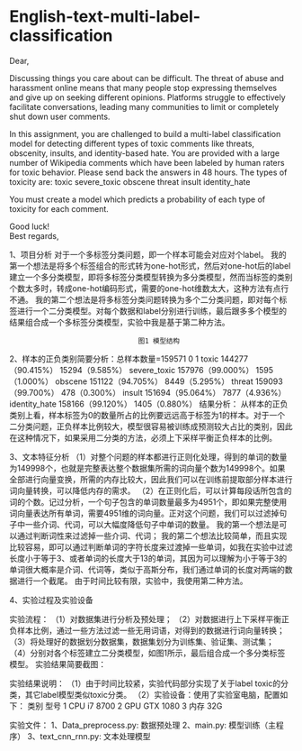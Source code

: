 # English-text-multi-label-classification

Dear,   

Discussing things you care about can be difficult. The threat of abuse and harassment online means that many people stop expressing themselves and give up on seeking different opinions. Platforms struggle to effectively facilitate conversations, leading many communities to limit or completely shut down user comments.   

In this assignment, you are challenged to build a multi-label classification model for detecting different types of toxic comments like threats, obscenity, insults, and identity-based hate. You are provided with a large number of Wikipedia comments which have been labeled by human raters for toxic behavior. Please send back the answers in 48 hours. The types of toxicity are:
toxic
severe_toxic
obscene
threat
insult
identity_hate

You must create a model which predicts a probability of each type of toxicity for each comment.


Good luck!   
Best regards,


1、项目分析
对于一个多标签分类问题，即一个样本可能会对应对个label。
我的第一个想法是将多个标签组合的形式转为one-hot形式，然后对one-hot后的label建立一个多分类模型，即将多标签分类模型转换为多分类模型，然而当标签的类别个数太多时，转成one-hot编码形式，需要的one-hot维数太大，这种方法有点行不通。
我的第二个想法是将多标签分类问题转换为多个二分类问题，即对每个标签进行一个二分类模型。对每个数据和label分别进行训练，最后跟多多个模型的结果组合成一个多标签分类模型，实验中我是基于第二种方法。

									图1 模型结构
2、样本的正负类别简要分析：总样本数量=159571
	0	1
toxic	144277（90.415%）	15294（9.585%）
severe_toxic	157976（99.000%）	1595（1.000%）
obscene	151122（94.705%）	8449（5.295%）
threat	159093（99.700%）	478（0.300%）
insult	151694（95.064%）	7877（4.936%）
identity_hate	158166（99.120%）	1405（0.880%）
结果分析：
从样本的正负类别上看，样本标签为0的数量所占的比例要远远高于标签为1的样本。对于一个二分类问题，正负样本比例较大，模型很容易被训练成预测较大占比的类别，因此在这种情况下，如果采用二分类的方法，必须上下采样平衡正负样本的比例。

3、文本特征分析
（1）对整个问题的样本都进行正则化处理，得到的单词的数量为149998个，也就是完整表达整个数据集所需的词向量个数为149998个。如果全部进行向量变换，所需的内存比较大，因此我们可以在训练前提取部分样本进行词向量转换，可以降低内存的需求。
（2）在正则化后，可以计算每段话所包含的词的个数。记过分析，一个句子包含的单词数量最多为4951个，即如果完整使用词向量表达所有单词，需要4951维的词向量。正对这个问题，我们可以过滤掉句子中一些介词、代词，可以大幅度降低句子中单词的数量。
我的第一个想法是可以通过判断词性来过滤掉一些介词、代词；
我的第二个想法比较简单，而且实现比较容易，即可以通过判断单词的字符长度来过渡掉一些单词，如我在实验中过滤长度小于等于3、或者单词的长度大于13的单词，其因为可以理解为小于等于3的单词很大概率是介词、代词等，类似于高斯分布，我们通过单词的长度对两端的数据进行一个截尾。
由于时间比较有限，实验中，我使用第二种方法。

4、实验过程及实验设备

实验流程：
（1）对数据集进行分析及预处理；
（2）对数据进行上下采样平衡正负样本比例，通过一些方法过滤一些无用词语，对得到的数据进行词向量转换；
（3）将处理好的数据划分数据集，数据集划分为训练集、验证集、测试集；
（4）分别对各个标签建立二分类模型，如图1所示，最后组合成一个多分类标签模型。
实验结果简要截图：


实验结果说明：
（1）由于时间比较紧，实验代码部分实现了关于label toxic的分类，其它label模型类似toxic分类。
（2）实验设备：使用了实验室电脑，配置如下：
	类别	型号
1	CPU	i7 8700
2	GPU	GTX 1080
3	内存	32G


实验文件：
1、Data_preprocess.py: 数据预处理
2、main.py: 模型训练（主程序）
3、text_cnn_rnn.py: 文本处理模型
